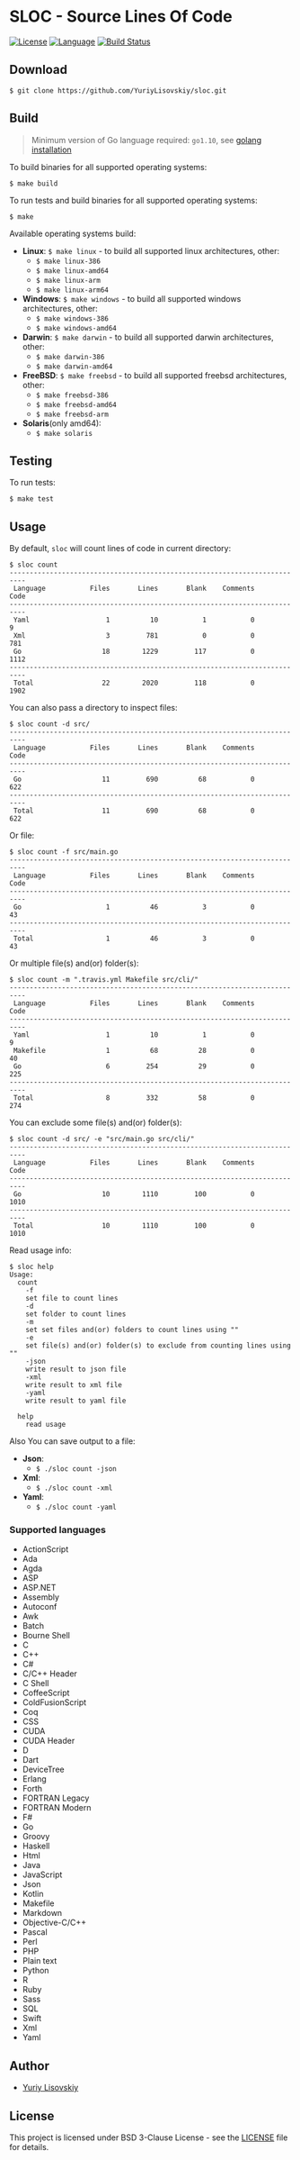 # SLOC - Source Lines Of Code
[![License](https://img.shields.io/badge/BSD-3--Clause-orange.svg)](LICENSE)
[![Language](https://img.shields.io/badge/Go-1.10-blue.svg)](https://golang.org/)
[![Build Status](https://travis-ci.org/YuriyLisovskiy/sloc.svg?branch=master)](https://travis-ci.org/YuriyLisovskiy/sloc)
## Download
```
$ git clone https://github.com/YuriyLisovskiy/sloc.git
```
## Build
> Minimum version of Go language required: `go1.10`, see [golang installation](https://golang.org/doc/install)

To build binaries for all supported operating systems:
```
$ make build
``` 
To run tests and build binaries for all supported operating systems:
```
$ make
```
Available operating systems build:
* **Linux**: `$ make linux` - to build all supported linux architectures, other:
	* `$ make linux-386`
	* `$ make linux-amd64`
	* `$ make linux-arm`
	* `$ make linux-arm64`
* **Windows**: `$ make windows` - to build all supported windows architectures, other:
	* `$ make windows-386`
	* `$ make windows-amd64`
* **Darwin**: `$ make darwin` - to build all supported darwin architectures, other:
	* `$ make darwin-386`
	* `$ make darwin-amd64`
* **FreeBSD**: `$ make freebsd` - to build all supported freebsd architectures, other:
	* `$ make freebsd-386`
	* `$ make freebsd-amd64`
	* `$ make freebsd-arm`
* **Solaris**(only amd64):
	* `$ make solaris`
## Testing
To run tests:
```
$ make test
```
## Usage
By default, `sloc` will count lines of code in current directory:
```
$ sloc count
--------------------------------------------------------------------------
 Language           Files       Lines       Blank    Comments        Code
--------------------------------------------------------------------------
 Yaml                   1          10           1           0           9
 Xml                    3         781           0           0         781
 Go                    18        1229         117           0        1112
--------------------------------------------------------------------------
 Total                 22        2020         118           0        1902
```
You can also pass a directory to inspect files:
```
$ sloc count -d src/
--------------------------------------------------------------------------
 Language           Files       Lines       Blank    Comments        Code
--------------------------------------------------------------------------
 Go                    11         690          68           0         622
--------------------------------------------------------------------------
 Total                 11         690          68           0         622
```
Or file:
```
$ sloc count -f src/main.go
--------------------------------------------------------------------------
 Language           Files       Lines       Blank    Comments        Code
--------------------------------------------------------------------------
 Go                     1          46           3           0          43
--------------------------------------------------------------------------
 Total                  1          46           3           0          43
```
Or multiple file(s) and(or) folder(s):
```
$ sloc count -m ".travis.yml Makefile src/cli/"
--------------------------------------------------------------------------
 Language           Files       Lines       Blank    Comments        Code
--------------------------------------------------------------------------
 Yaml                   1          10           1           0           9
 Makefile               1          68          28           0          40
 Go                     6         254          29           0         225
--------------------------------------------------------------------------
 Total                  8         332          58           0         274
```
You can exclude some file(s) and(or) folder(s):
```
$ sloc count -d src/ -e "src/main.go src/cli/"
--------------------------------------------------------------------------
 Language           Files       Lines       Blank    Comments        Code
--------------------------------------------------------------------------
 Go                    10        1110         100           0        1010
--------------------------------------------------------------------------
 Total                 10        1110         100           0        1010
```
Read usage info:
```
$ sloc help
Usage:
  count
    -f
	set file to count lines
    -d
	set folder to count lines
    -m
	set set files and(or) folders to count lines using ""
    -e
	set file(s) and(or) folder(s) to exclude from counting lines using ""
    -json
	write result to json file
    -xml
	write result to xml file
    -yaml
	write result to yaml file

  help
	read usage
```
Also You can save output to a file:
* **Json**: 
	* `$ ./sloc count -json`
* **Xml**:
	* `$ ./sloc count -xml`
* **Yaml**:
	* `$ ./sloc count -yaml`
### Supported languages
* ActionScript
* Ada
* Agda
* ASP
* ASP.NET
* Assembly
* Autoconf
* Awk
* Batch
* Bourne Shell
* C
* C++
* C#
* C/C++ Header
* C Shell
* CoffeeScript
* ColdFusionScript
* Coq
* CSS
* CUDA
* CUDA Header
* D
* Dart
* DeviceTree
* Erlang
* Forth
* FORTRAN Legacy
* FORTRAN Modern
* F#
* Go
* Groovy
* Haskell
* Html
* Java
* JavaScript
* Json
* Kotlin
* Makefile
* Markdown
* Objective-C/C++
* Pascal
* Perl
* PHP
* Plain text
* Python
* R
* Ruby
* Sass
* SQL
* Swift
* Xml
* Yaml
## Author
* [Yuriy Lisovskiy](https://github.com/YuriyLisovskiy)
## License
 This project is licensed under BSD 3-Clause License - see the [LICENSE](LICENSE) file for details.
